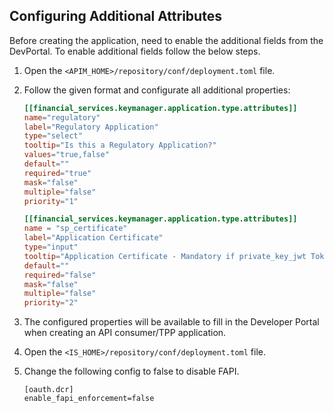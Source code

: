 ## Configuring Additional Attributes

Before creating the application, need to enable the additional fields from the DevPortal. To enable additional fields follow the below steps.
 
1. Open the `<APIM_HOME>/repository/conf/deployment.toml` file.
2. Follow the given format and configurate all additional properties:
    
    ``` toml
    [[financial_services.keymanager.application.type.attributes]]
    name="regulatory"
    label="Regulatory Application"
    type="select"
    tooltip="Is this a Regulatory Application?"
    values="true,false"
    default=""
    required="true"
    mask="false"
    multiple="false"
    priority="1"

    [[financial_services.keymanager.application.type.attributes]]
    name = "sp_certificate"
    label="Application Certificate"
    type="input"
    tooltip="Application Certificate - Mandatory if private_key_jwt Token method is selected"
    default=""
    required="false"
    mask="false"
    multiple="false"
    priority="2"
    ```

3. The configured properties will be available to fill in the Developer Portal when creating an API consumer/TPP application.

4. Open the `<IS_HOME>/repository/conf/deployment.toml` file.

5. Change the following config to false to disable FAPI.
    ```
    [oauth.dcr]
    enable_fapi_enforcement=false
    ```